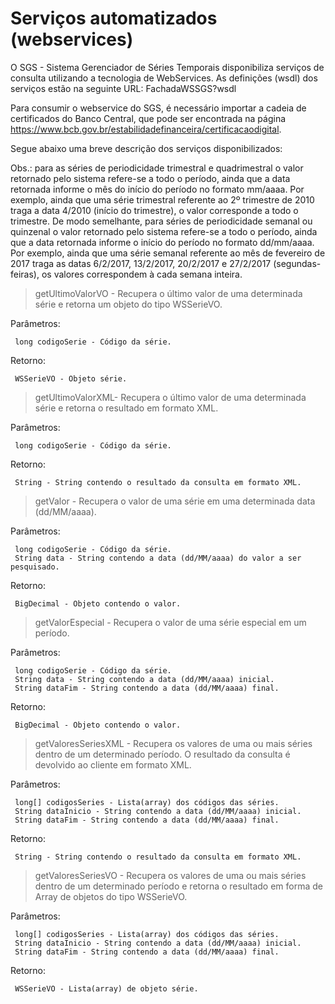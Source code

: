# Serviços automatizados (webservices)

O SGS - Sistema Gerenciador de Séries Temporais disponibiliza serviços de consulta utilizando a tecnologia de WebServices. As definições (wsdl) dos serviços estão na seguinte URL:
FachadaWSSGS?wsdl

Para consumir o webservice do SGS, é necessário importar a cadeia de certificados do Banco Central, que pode ser encontrada na página <https://www.bcb.gov.br/estabilidadefinanceira/certificacaodigital>.

Segue abaixo uma breve descrição dos serviços disponibilizados:

Obs.: para as séries de periodicidade trimestral e quadrimestral o valor retornado pelo sistema refere-se a todo o período, ainda que a data retornada informe o mês do início do período no formato mm/aaaa. Por exemplo, ainda que uma série trimestral referente ao 2º trimestre de 2010 traga a data 4/2010 (início do trimestre), o valor corresponde a todo o trimestre. De modo semelhante, para séries de periodicidade semanal ou quinzenal o valor retornado pelo sistema refere-se a todo o período, ainda que a data retornada informe o início do período no formato dd/mm/aaaa. Por exemplo, ainda que uma série semanal referente ao mês de fevereiro de 2017 traga as datas 6/2/2017, 13/2/2017, 20/2/2017 e 27/2/2017 (segundas-feiras), os valores correspondem à cada semana inteira.

> getUltimoValorVO - Recupera o último valor de uma determinada série e retorna um objeto do tipo WSSerieVO.

  Parâmetros:

     long codigoSerie - Código da série.

  Retorno:

     WSSerieVO - Objeto série.

> getUltimoValorXML- Recupera o último valor de uma determinada série e retorna o resultado em formato XML.

  Parâmetros:

     long codigoSerie - Código da série.

  Retorno:

     String - String contendo o resultado da consulta em formato XML.

> getValor - Recupera o valor de uma série em uma determinada data (dd/MM/aaaa).

  Parâmetros:

     long codigoSerie - Código da série.
     String data - String contendo a data (dd/MM/aaaa) do valor a ser pesquisado.

  Retorno:

     BigDecimal - Objeto contendo o valor.

> getValorEspecial - Recupera o valor de uma série especial em um período.

  Parâmetros:

     long codigoSerie - Código da série.
     String data - String contendo a data (dd/MM/aaaa) inicial.
     String dataFim - String contendo a data (dd/MM/aaaa) final.

  Retorno:

     BigDecimal - Objeto contendo o valor.

> getValoresSeriesXML - Recupera os valores de uma ou mais séries dentro de um determinado período. O resultado da consulta é devolvido ao cliente em formato XML.

  Parâmetros:

     long[] codigosSeries - Lista(array) dos códigos das séries.
     String dataInicio - String contendo a data (dd/MM/aaaa) inicial.
     String dataFim - String contendo a data (dd/MM/aaaa) final.

  Retorno:

     String - String contendo o resultado da consulta em formato XML.

> getValoresSeriesVO - Recupera os valores de uma ou mais séries dentro de um determinado período e retorna o resultado em forma de Array de objetos do tipo WSSerieVO.

  Parâmetros:

     long[] codigosSeries - Lista(array) dos códigos das séries.
     String dataInicio - String contendo a data (dd/MM/aaaa) inicial.
     String dataFim - String contendo a data (dd/MM/aaaa) final.

  Retorno:
  
     WSSerieVO - Lista(array) de objeto série.
